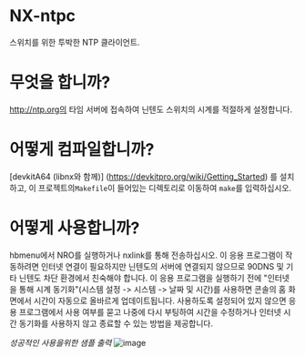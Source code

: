 # NX-ntpc
스위치를 위한 투박한 NTP 클라이언트.

# 무엇을 합니까?
http://ntp.org의 타임 서버에 접속하여 닌텐도 스위치의 시계를 적절하게 설정합니다.

# 어떻게 컴파일합니까?
[devkitA64 (libnx와 함께)] (https://devkitpro.org/wiki/Getting_Started) 를 설치하고, 이 프로젝트의`Makefile`이 들어있는 디렉토리로 이동하여 `make`를 입력하십시오.

# 어떻게 사용합니까?
hbmenu에서 NRO를 실행하거나 nxlink를 통해 전송하십시오. 이 응용 프로그램이 작동하려면 인터넷 연결이 필요하지만 닌텐도의 서버에 연결되지 않으므로 90DNS 및 기타 닌텐도 차단 환경에서 친숙해야 합니다. 이 응용 프로그램을 실행하기 전에 "인터넷을 통해 시계 동기화"(시스템 설정 -> 시스템 -> 날짜 및 시간)를 사용하면 콘솔의 홈 화면에서 시간이 자동으로 올바르게 업데이트됩니다. 사용하도록 설정되어 있지 않으면 응용 프로그램에서 사용 여부를 묻고 나중에 다시 부팅하여 시간을 수정하거나 인터넷 시간 동기화를 사용하지 않고 종료할 수 있는 방법을 제공합니다.


*성공적인 사용을위한 샘플 출력*
![image](https://i.imgur.com/fu7bE87.png)
